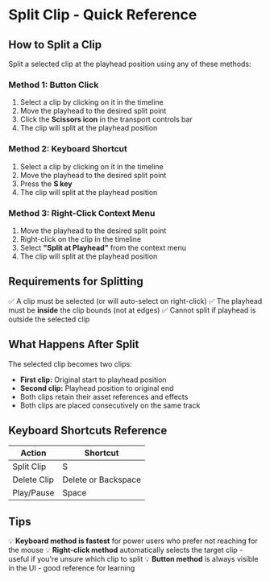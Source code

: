 # Split Clip - Quick Reference

## How to Split a Clip

Split a selected clip at the playhead position using any of these methods:

### Method 1: Button Click
1. Select a clip by clicking on it in the timeline
2. Move the playhead to the desired split point
3. Click the **Scissors icon** in the transport controls bar
4. The clip will split at the playhead position

### Method 2: Keyboard Shortcut
1. Select a clip by clicking on it in the timeline
2. Move the playhead to the desired split point
3. Press the **S key**
4. The clip will split at the playhead position

### Method 3: Right-Click Context Menu
1. Move the playhead to the desired split point
2. Right-click on the clip in the timeline
3. Select **"Split at Playhead"** from the context menu
4. The clip will split at the playhead position

## Requirements for Splitting

✅ A clip must be selected (or will auto-select on right-click)
✅ The playhead must be **inside** the clip bounds (not at edges)
✅ Cannot split if playhead is outside the selected clip

## What Happens After Split

The selected clip becomes two clips:
- **First clip:** Original start to playhead position
- **Second clip:** Playhead position to original end
- Both clips retain their asset references and effects
- Both clips are placed consecutively on the same track

## Keyboard Shortcuts Reference

| Action | Shortcut |
|--------|----------|
| Split Clip | S |
| Delete Clip | Delete or Backspace |
| Play/Pause | Space |

## Tips

💡 **Keyboard method is fastest** for power users who prefer not reaching for the mouse
💡 **Right-click method** automatically selects the target clip - useful if you're unsure which clip to split
💡 **Button method** is always visible in the UI - good reference for learning
